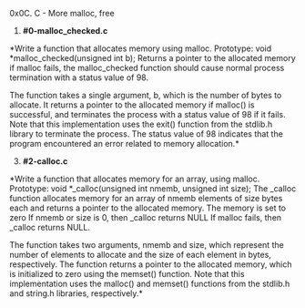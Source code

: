 0x0C. C - More malloc, free

1. **#0-malloc_checked.c**

*Write a function that allocates memory using malloc.
Prototype: void *malloc_checked(unsigned int b);
Returns a pointer to the allocated memory
if malloc fails, the malloc_checked function should cause normal process termination with a status value of 98.

The function takes a single argument, b, which is the number of bytes to allocate. It returns a pointer to the allocated memory if malloc() is successful, and terminates the process with a status value of 98 if it fails.
Note that this implementation uses the exit() function from the stdlib.h library to terminate the process. The status value of 98 indicates that the program encountered an error related to memory allocation.*

3. **#2-calloc.c**

*Write a function that allocates memory for an array, using malloc.
Prototype: void *_calloc(unsigned int nmemb, unsigned int size);
The _calloc function allocates memory for an array of nmemb elements of size bytes each and returns a pointer to the allocated memory.
The memory is set to zero
If nmemb or size is 0, then _calloc returns NULL
If malloc fails, then _calloc returns NULL. 

The function takes two arguments, nmemb and size, which represent the number of elements to allocate and the size of each element in bytes, respectively. The function returns a pointer to the allocated memory, which is initialized to zero using the memset() function.
Note that this implementation uses the malloc() and memset() functions from the stdlib.h and string.h libraries, respectively.*
